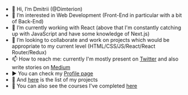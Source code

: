 - 👋 Hi, I’m Dmitrii (@Dimterion)
- 👀 I’m interested in Web Development (Front-End in particular with a bit of Back-End)
- 🌱 I’m currently working with React (above that I'm constantly catching up with JavaScript and have some knowledge of Next.js)
- 💞️ I’m looking to collaborate and work on projects which would be appropriate to my current level (HTML/CSS/JS/React/React Router/Redux)
- 📫 How to reach me: currently I'm mostly present on [Twitter](https://twitter.com/Dimterion) and also write stories on [Medium](https://medium.com/@dimterion)
- ▶️ You can check my [Profile page](https://dimterion.github.io/)
- 📝 And [here](https://portfolio-site-dimterion.vercel.app/projects) is the list of my projects
- 📜 You can also see the courses I've completed [here](https://portfolio-site-dimterion.vercel.app/studies)
